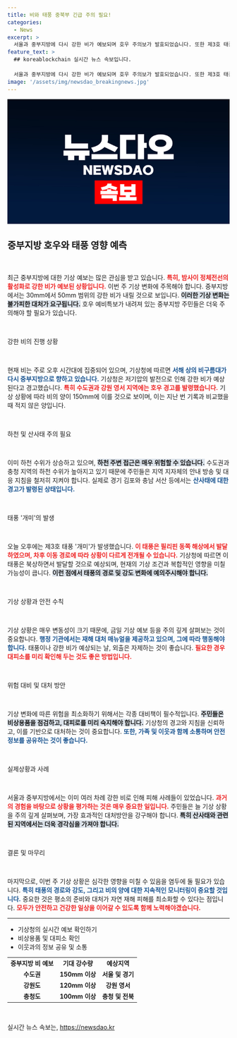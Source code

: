 ```yaml
---
title: 비와 태풍 중북부 긴급 주의 필요! 
categories:
  - News
excerpt: >
  서울과 중부지방에 다시 강한 비가 예보되며 호우 주의보가 발효되었습니다. 또한 제3호 태풍 개미가 발생해 한반도 기상에 미칠 영향이 우려되고 있습니다. 안전을 위해 기상 상황을 주의 깊게 확인하세요!
feature_text: >
  ## koreablockchain 실시간 뉴스 속보입니다.

  서울과 중부지방에 다시 강한 비가 예보되며 호우 주의보가 발효되었습니다. 또한 제3호 태풍 개미가 발생해 한반도 기상에 미칠 영향이 우려되고 있습니다. 안전을 위해 기상 상황을 주의 깊게 확인하세요!
image: '/assets/img/newsdao_breakingnews.jpg'
---
```


<p><img src="/assets/img/newsdao_breakingnews.jpg" alt="koreablockchain 속보" /></p>

<h2 data-ke-size="size26">중부지방 호우와 태풍 영향 예측</h2>

<p data-ke-size="size16">&nbsp;</p>

<p>최근 중부지방에 대한 기상 예보는 많은 관심을 받고 있습니다. <b><span style="color: #ee2323;">특히, 밤사이 정체전선의 활성화로 강한 비가 예보된 상황입니다.</span></b> 이번 주 기상 변화에 주목해야 합니다. 중부지방에서는 30mm에서 50mm 범위의 강한 비가 내릴 것으로 보입니다. <b><span style="background-color: #21538527;">이러한 기상 변화는 불가피한 대처가 요구됩니다.</span></b> 호우 예비특보가 내려져 있는 중부지방 주민들은 더욱 주의해야 할 필요가 있습니다. </p>

<p data-ke-size="size16">&nbsp;</p>

<p>강한 비의 진행 상황</p>

<p data-ke-size="size16">&nbsp;</p>

<p>현재 비는 주로 오후 시간대에 집중되어 있으며, 기상청에 따르면 <b><span style="color: #1a5490;">서해 상의 비구름대가 다시 중부지방으로 향하고 있습니다.</span></b> 기상청은 저기압의 발전으로 인해 강한 비가 예상된다고 경고했습니다. <b><span style="color: #ee2323;">특히 수도권과 강원 영서 지역에는 호우 경고를 발령했습니다.</span></b> 기상 상황에 따라 비의 양이 150mm에 이를 것으로 보이며, 이는 지난 번 기록과 비교했을 때 적지 않은 양입니다. </p>

<p data-ke-size="size16">&nbsp;</p>

<p>하천 및 산사태 주의 필요</p>

<p data-ke-size="size16">&nbsp;</p>

<p>이미 하천 수위가 상승하고 있으며, <b><span style="background-color: #21538527;">하천 주변 접근은 매우 위험할 수 있습니다.</span></b> 수도권과 충청 지역의 하천 수위가 높아지고 있기 때문에 주민들은 지역 지자체의 안내 방송 및 대응 지침을 철저히 지켜야 합니다. 실제로 경기 김포와 충남 서산 등에서는 <b><span style="color: #1a5490;">산사태에 대한 경고가 발령된 상태입니다.</span></b> </p>

<p data-ke-size="size16">&nbsp;</p>

<p>태풍 '개미'의 발생</p>

<p data-ke-size="size16">&nbsp;</p>

<p>오늘 오후에는 제3호 태풍 '개미'가 발생했습니다. <b><span style="color: #ee2323;">이 태풍은 필리핀 동쪽 해상에서 발달하였으며, 차후 이동 경로에 따라 상황이 다르게 전개될 수 있습니다.</span></b> 기상청에 따르면 이 태풍은 북상하면서 발달할 것으로 예상되며, 현재의 기상 조건과 복합적인 영향을 미칠 가능성이 큽니다. <b><span style="background-color: #21538527;">이런 점에서 태풍의 경로 및 강도 변화에 예의주시해야 합니다.</span></b> </p>

<p data-ke-size="size16">&nbsp;</p>

<p>기상 상황과 안전 수칙</p>

<p data-ke-size="size16">&nbsp;</p>

<p>기상 상황은 매우 변동성이 크기 때문에, 금일 기상 예보 등을 주의 깊게 살펴보는 것이 중요합니다. <b><span style="color: #1a5490;">행정 기관에서는 재해 대처 매뉴얼을 제공하고 있으며, 그에 따라 행동해야 합니다.</span></b> 태풍이나 강한 비가 예상되는 날, 외출은 자제하는 것이 좋습니다. <b><span style="color: #ee2323;">필요한 경우 대피소를 미리 확인해 두는 것도 좋은 방법입니다.</span></b> </p>

<p data-ke-size="size16">&nbsp;</p>

<p>위험 대비 및 대처 방안</p>

<p data-ke-size="size16">&nbsp;</p>

<p>기상 변화에 따른 위험을 최소화하기 위해서는 각종 대비책이 필수적입니다. <b><span style="background-color: #21538527;">주민들은 비상용품을 점검하고, 대피로를 미리 숙지해야 합니다.</span></b> 기상청의 경고와 지침을 신뢰하고, 이를 기반으로 대처하는 것이 중요합니다. <b><span style="color: #1a5490;">또한, 가족 및 이웃과 함께 소통하며 안전 정보를 공유하는 것이 좋습니다.</span></b> </p>

<p data-ke-size="size16">&nbsp;</p>

<p>실제상황과 사례</p>

<p data-ke-size="size16">&nbsp;</p>

<p>서울과 중부지방에서는 이미 여러 차례 강한 비로 인해 피해 사례들이 있었습니다. <b><span style="color: #ee2323;">과거의 경험을 바탕으로 상황을 평가하는 것은 매우 중요한 일입니다.</span></b> 주민들은 늘 기상 상황을 주의 깊게 살펴보며, 가장 효과적인 대처방안을 강구해야 합니다. <b><span style="background-color: #21538527;">특히 산사태와 관련된 지역에서는 더욱 경각심을 가져야 합니다.</span></b> </p>

<p data-ke-size="size16">&nbsp;</p>

<p>결론 및 마무리</p>

<p data-ke-size="size16">&nbsp;</p>

<p>마지막으로, 이번 주 기상 상황은 심각한 영향을 미칠 수 있음을 염두에 둘 필요가 있습니다. <b><span style="color: #1a5490;">특히 태풍의 경로와 강도, 그리고 비의 양에 대한 지속적인 모니터링이 중요할 것입니다.</span></b> 중요한 것은 평소의 준비와 대처가 자연 재해 피해를 최소화할 수 있다는 점입니다. <b><span style="color: #ee2323;">모두가 안전하고 건강한 일상을 이어갈 수 있도록 함께 노력해야겠습니다.</span></b> </p>

<hr width="100%">

<ul>
    <li>기상청의 실시간 예보 확인하기</li>
    <li>비상용품 및 대피소 확인</li>
    <li>이웃과의 정보 공유 및 소통</li>
</ul>

<table style="width: 100%; border-collapse: collapse;">
    <tr>
        <td style="text-align: center; height: 17px;"><b>중부지방 비 예보</b></td>
        <td style="text-align: center; height: 17px;"><b>기대 강수량</b></td>
        <td style="text-align: center; height: 17px;"><b>예상지역</b></td>
    </tr>
    <tr>
        <td style="text-align: center; height: 17px;"><b>수도권</b></td>
        <td style="text-align: center; height: 17px;"><b>150mm 이상</b></td>
        <td style="text-align: center; height: 17px;"><b>서울 및 경기</b></td>
    </tr>
    <tr>
        <td style="text-align: center; height: 17px;"><b>강원도</b></td>
        <td style="text-align: center; height: 17px;"><b>120mm 이상</b></td>
        <td style="text-align: center; height: 17px;"><b>강원 영서</b></td>
    </tr>
    <tr>
        <td style="text-align: center; height: 17px;"><b>충청도</b></td>
        <td style="text-align: center; height: 17px;"><b>100mm 이상</b></td>
        <td style="text-align: center; height: 17px;"><b>충청 및 전북</b></td>
    </tr>
</table>

<p data-ke-size="size16">&nbsp;</p>
실시간 뉴스 속보는, <a href="https://newsdao.kr" rel="dofollow">https://newsdao.kr</a>


